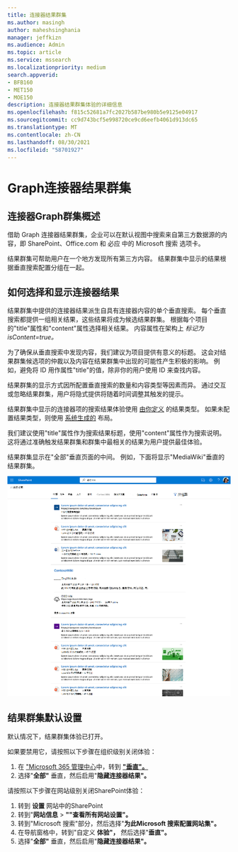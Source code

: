 ```yaml
---
title: 连接器结果群集
ms.author: masingh
author: maheshsinghania
manager: jeffkizn
ms.audience: Admin
ms.topic: article
ms.service: mssearch
ms.localizationpriority: medium
search.appverid:
- BFB160
- MET150
- MOE150
description: 连接器结果群集体验的详细信息
ms.openlocfilehash: f815c52681a7fc2027b587be980b5e9125e04917
ms.sourcegitcommit: cc9d743bcf5e998720ce9cd6eefb4061d913dc65
ms.translationtype: MT
ms.contentlocale: zh-CN
ms.lasthandoff: 08/30/2021
ms.locfileid: "58701927"
---
```

# <a name="graph-connectors-result-cluster"></a>Graph连接器结果群集

## <a name="overview-of-the-graph-connectors-result-cluster"></a>连接器Graph群集概述  

借助 Graph 连接器结果群集，企业可以在默认视图中搜索来自第三方数据源的内容，即 SharePoint、Office.com 和 必应 中的 Microsoft 搜索 选项卡。 

结果群集可帮助用户在一个地方发现所有第三方内容。 结果群集中显示的结果根据垂直搜索配置分组在一起。

## <a name="how-connector-results-are-selected-and-displayed"></a>如何选择和显示连接器结果

结果群集中提供的连接器结果派生自具有连接器内容的单个垂直搜索。 每个垂直搜索都提供一组相关结果，这些结果将成为候选结果群集。 根据每个项目的"title"属性和"content"属性选择相关结果。 内容属性在架构上 *标记为 isContent=true。*

为了确保从垂直搜索中发现内容，我们建议为项目提供有意义的标题。 这会对结果群集候选项的仲裁以及内容在结果群集中出现的可能性产生积极的影响。 例如，避免将 ID 用作属性"title"的值，除非你的用户使用 ID 来查找内容。

结果群集的显示方式因所配置垂直搜索的数量和内容类型等因素而异。 通过交互或忽略结果群集，用户将隐式提供将随着时间调整其触发的提示。

结果群集中显示的连接器项的搜索结果体验使用 [由你定义](./customize-search-page.md#create-your-own-result-type) 的结果类型。 如果未配置结果类型，则使用 [系统生成的](./customize-search-page.md#default-search-result-layout) 布局。

我们建议使用"title"属性作为搜索结果标题，使用"content"属性作为搜索说明。 这将通过准确触发结果群集和群集中最相关的结果为用户提供最佳体验。

结果群集显示在"全部"垂直页面的中间。 例如，下面将显示"MediaWiki"垂直的结果群集。

![MediaWiki 结果群集的示例。](media/result-cluster/result-cluster-example.png)

## <a name="result-clusters-default-settings"></a>结果群集默认设置
  
默认情况下，结果群集体验已打开。  

如果要禁用它，请按照以下步骤在组织级别关闭体验：

1. 在 ["Microsoft 365 管理中心](https://admin.microsoft.com)中，转到 [**"垂直"。**](https://admin.microsoft.com/Adminportal/Home#/MicrosoftSearch/verticals)
1. 选择"**全部"** 垂直，然后启用"**隐藏连接器结果"。**

请按照以下步骤在网站级别关闭SharePoint体验：

1. 转到 **设置** 网站中的SharePoint
2. 转到"**网站信息** > **""查看所有网站设置"。**
3. 转到"Microsoft 搜索"部分，然后选择"**为此Microsoft 搜索配置网站集"。**
4. 在导航窗格中，转到"自定义 **体验"，** 然后选择"**垂直"。**
5. 选择"**全部"** 垂直，然后启用"**隐藏连接器结果"。**
